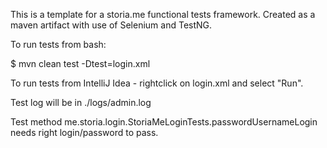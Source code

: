 This is a template for a storia.me functional tests framework.
Created as a maven artifact with use of Selenium and TestNG.

To run tests from bash:

$ mvn clean test -Dtest=login.xml

To run tests from IntelliJ Idea - rightclick on login.xml and select "Run".

Test log will be in ./logs/admin.log

Test method me.storia.login.StoriaMeLoginTests.passwordUsernameLogin needs right login/password to pass.